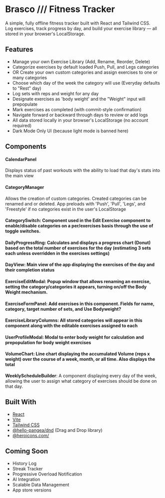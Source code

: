 # Brasco /// Fitness Tracker

A simple, fully offline fitness tracker built with React and Tailwind CSS.  
Log exercises, track progress by day, and build your exercise library — all stored in your browser's LocalStorage.

## Features

- Manage your own Exercise Library (Add, Rename, Reorder, Delete)
- Categorize exercises by default loaded Push, Pull, and Legs categories
- OR Create your own custom categories and assign exercises to one or many categories
- Choose which day of the week the category will use (Everyday defaults to "Rest" day)
- Log sets with reps and weight for any day
- Designate exercises as 'body weight' and the "Weight" input will prepopulate
- Mark exercises as completed (with commit-style confirmation)
- Navigate forward or backward through days to review or add logs
- All data stored locally in your browser's LocalStorage (no account required)
- Dark Mode Only UI (because light mode is banned here)

## Components

#### **CalendarPanel**

Displays status of past workouts with the ability to load that day's stats into the main view

#### **CategoryManager**

Allows the creation of custom categories. Created categories can be renamed and or deleted. App preloads with 'Push', 'Pull', 'Legs', and 'Freestyle' if no categories exist in the user's LocalStorage

#### **CategorySwitch**: Component used in the Edit Exercise component to enable/disable categories on a per/exercises basis through the use of toggle switches.

#### **DailyProgressRing**: Calculates and displays a progress chart (Donut) based on the total number of exercises for the day (estimating 3 sets each unless overridden in the exercises settings)

#### **DayView**: Main view of the app displaying the exercises of the day and their completion status

#### **ExerciseEditModal**: Popup window that allows renaming an exercise, setting the category/categories it appears, turning on/off the Body Weight mechanism.

#### **ExerciseFormPanel**: Add exercises in this component. Fields for name, category, target number of sets, and Use Bodyweight?

#### **ExerciseLibraryColumns**: All stored categories will appear in this component along with the editable exercises assigned to each

#### **UserProfileModal**: Modal to enter body weight for calculation and prepopulation for body weight exercises

#### **VolumeChart**: Line chart displaying the accumulated Volume (reps x weight) over the course of a week, month, or all time. Also displays the total

**WeeklyScheduleBuilder**: A component displaying every day of the week, allowing the user to assign what category of exercises should be done on that day.

## Built With

- [React](https://reactjs.org/)
- [Vite](https://vitejs.dev/)
- [Tailwind CSS](https://tailwindcss.com/)
- [@hello-pangea/dnd](https://github.com/hello-pangea/dnd) (Drag and Drop library)
- [@heroicons.com/](https://heroicons.com/)

## Coming Soon

- History Log
- Streak Tracker
- Progressive Overload Notification
- AI Integration
- Scalable Data Management
- App store versions
